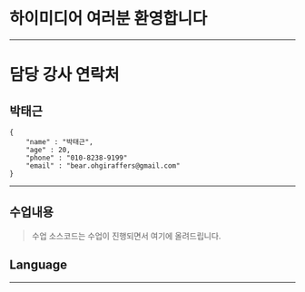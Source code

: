 # 하이미디어 여러분 환영합니다
---
# 담당 강사 연락처
## 박태근
```
{
    "name" : "박태근",
    "age" : 20,
    "phone" : "010-8238-9199"
    "email" : "bear.ohgiraffers@gmail.com"
}
```

---
## 수업내용
> 수업 소스코드는 수업이 진행되면서 여기에 올려드립니다.

## Language
---
> 

